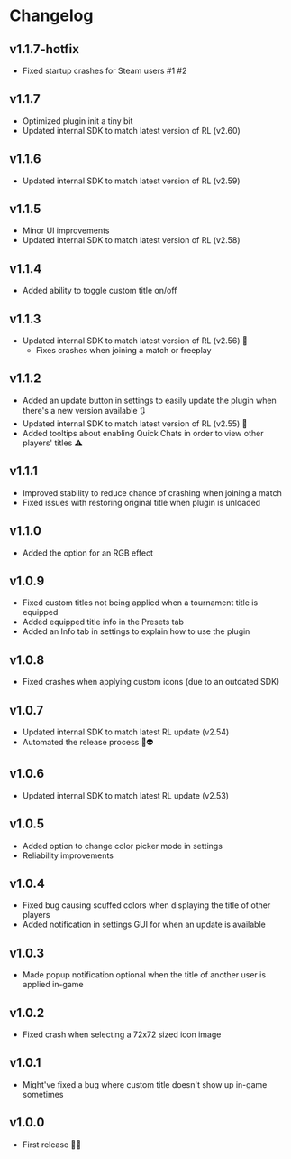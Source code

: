 # Changelog

## v1.1.7-hotfix
 - Fixed startup crashes for Steam users #1 #2

## v1.1.7
- Optimized plugin init a tiny bit
- Updated internal SDK to match latest version of RL (v2.60)

## v1.1.6
- Updated internal SDK to match latest version of RL (v2.59)

## v1.1.5
- Minor UI improvements
- Updated internal SDK to match latest version of RL (v2.58)

## v1.1.4
- Added ability to toggle custom title on/off

## v1.1.3
- Updated internal SDK to match latest version of RL (v2.56) 🚀
    - Fixes crashes when joining a match or freeplay 

## v1.1.2
- Added an update button in settings to easily update the plugin when there's a new version available 🔃
- Updated internal SDK to match latest version of RL (v2.55) 🚀
- Added tooltips about enabling Quick Chats in order to view other players' titles ⚠️

## v1.1.1
- Improved stability to reduce chance of crashing when joining a match
- Fixed issues with restoring original title when plugin is unloaded

## v1.1.0
- Added the option for an RGB effect

## v1.0.9
- Fixed custom titles not being applied when a tournament title is equipped
- Added equipped title info in the Presets tab
- Added an Info tab in settings to explain how to use the plugin

## v1.0.8
- Fixed crashes when applying custom icons (due to an outdated SDK)

## v1.0.7
- Updated internal SDK to match latest RL update (v2.54)
- Automated the release process 💨👽

## v1.0.6
- Updated internal SDK to match latest RL update (v2.53)

## v1.0.5
- Added option to change color picker mode in settings
- Reliability improvements

## v1.0.4
- Fixed bug causing scuffed colors when displaying the title of other players
- Added notification in settings GUI for when an update is available

## v1.0.3
- Made popup notification optional when the title of another user is applied in-game

## v1.0.2
- Fixed crash when selecting a 72x72 sized icon image

## v1.0.1
- Might've fixed a bug where custom title doesn't show up in-game sometimes

## v1.0.0
- First release 🥳🔥
